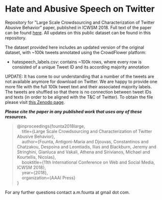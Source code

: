 # Hate and Abusive Speech on Twitter

Repository for "Large Scale Crowdsourcing and Characterization of Twitter Abusive Behavior" paper, published in ICWSM 2018. Full text of the paper can be found [here](https://arxiv.org/pdf/1802.00393.pdf). All updates on this public dataset can be found in this repository.

The dataset provided here includes an updated version of the original dataset, with ~100k tweets annotated using the CrowdFlower platform: 
* hatespeech_labels.csv: contains ~100k rows, where every row is consisted of a unique Tweet ID and its according majority annotation

UPDATE: 
It has come to our understanding that a number of the tweets are not available anymore for download on Twitter. We are happy to provide one more file with the full 100k tweet text and their associated majority labels. The tweets are shuffled so that there is no connection between tweet IDs and texts (in order to be aligned with the T&C of Twitter). To obtain the file please visit [this Zenodo page](https://zenodo.org/record/3706866#.YjzZfDUReUk).

_**Please cite the paper in any published work that uses any of these resources.**_

>@inproceedings{founta2018large,   
  >&nbsp;&nbsp;&nbsp;&nbsp;title={Large Scale Crowdsourcing and Characterization of Twitter Abusive Behavior},   
  >&nbsp;&nbsp;&nbsp;&nbsp;author={Founta, Antigoni-Maria and Djouvas, Constantinos and Chatzakou, Despoina and Leontiadis, Ilias and Blackburn, Jeremy and Stringhini, Gianluca and Vakali, Athena and Sirivianos, Michael and Kourtellis, Nicolas},  
  >&nbsp;&nbsp;&nbsp;&nbsp;booktitle={11th International Conference on Web and Social Media, ICWSM 2018},  
  >&nbsp;&nbsp;&nbsp;&nbsp;year={2018},  
  >&nbsp;&nbsp;&nbsp;&nbsp;organization={AAAI Press}  
}

For any further questions contact a.m.founta at gmail dot com.
